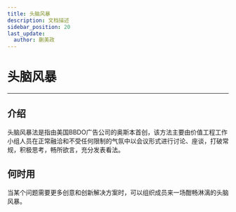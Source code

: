 ```yaml
---
title: 头脑风暴
description: 文档描述
sidebar_position: 20
last_update:
  author: 蒯美政
---
```


# 头脑风暴

------

## 介绍

头脑风暴法是指由美国BBDO广告公司的奥斯本首创，该方法主要由价值工程工作小组人员在正常融洽和不受任何限制的气氛中以会议形式进行讨论、座谈，打破常规，积极思考，畅所欲言，充分发表看法。

## 何时用

当某个问题需要更多创意和创新解决方案时，可以组织成员来一场酣畅淋漓的头脑风暴。